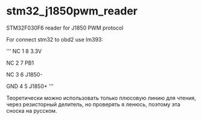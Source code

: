 # stm32_j1850pwm_reader
STM32F030F6 reader for J1850 PWM protocol

For connect stm32 to obd2 use lm393:

'''
 NC 1        8 3.3V
 
 NC 2        7 PB1
 
 NC 3        6 J1850-
 
GND 4        5 J1850+
'''

Теоретически можно использовать только плюсовую линию для чтения, через резисторный делитель, но проверять я ленюсь, поэтому эта сноска на русском.

